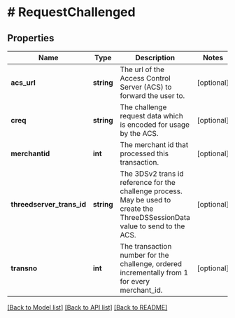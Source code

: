 # # RequestChallenged

## Properties

Name | Type | Description | Notes
------------ | ------------- | ------------- | -------------
**acs_url** | **string** | The url of the Access Control Server (ACS) to forward the user to. | [optional]
**creq** | **string** | The challenge request data which is encoded for usage by the ACS. | [optional]
**merchantid** | **int** | The merchant id that processed this transaction. | [optional]
**threedserver_trans_id** | **string** | The 3DSv2 trans id reference for the challenge process. May be used to create the ThreeDSSessionData value to send to the ACS. | [optional]
**transno** | **int** | The transaction number for the challenge, ordered incrementally from 1 for every merchant_id. | [optional]

[[Back to Model list]](../../README.md#models) [[Back to API list]](../../README.md#endpoints) [[Back to README]](../../README.md)
